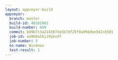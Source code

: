 ```yaml
---
layout: appveyor-build
appveyor:
  branch: master
  build-id: 48161061
  build-number: 669
  commit: b09b7c3a214387da5b7df25f0a094dee942cb501
  job-id: aa968a16ji9ybxdf
  job-number: 3
  os-name: Windows
  test-result: 1
---
```

